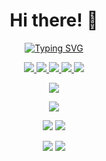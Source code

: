 
<div align=center>

# Hi there! 👋
    
[![Typing SVG](https://readme-typing-svg.demolab.com?font=Fira+Code&duration=3000&color=3296FA&center=true&vCenter=true&multiline=true&repeat=false&width=1000&height=100&lines=I'm+a+PhD+student+in+astrophysics%2C+born+in+1997;Passionate+by+space%2C+motivated+by+art+and+powered+by+computer+science.;My+website%3A+https%3A%2F%2Fvincent.foriel.xyz)](https://vincent.foriel.xyz)

<a href="https://twitter.com/VincentForiel">
    <img src="https://img.shields.io/badge/Twitter-@VincentForiel-blue?style=flat-square&logo=twitter&logoColor=white">
</a>  
<a href="https://fr.linkedin.com/in/vincentforiel">
    <img src="https://img.shields.io/badge/Linkedin-Vincent%20Foriel-blue?style=flat-square&logo=linkedin">
</a>
<a href="mailto:vincent.foriel@gmail.com">
    <img src="https://img.shields.io/badge/Email-vincent.foriel@gmail.com-blue?style=flat-square&logo=gmail&logoColor=white">
</a>
<a href="https://pypi.org/user/Leirof/">
    <img src="https://img.shields.io/badge/PyPi-Leirof-blue?style=flat-square&logo=pypi&logoColor=white">
  </a>
<img src="https://img.shields.io/badge/Discord-leirof-blue?style=flat-square&logo=discord&logoColor=white">

![](https://github-profile-trophy.vercel.app/?username=VForiel)

![](http://github-profile-summary-cards.vercel.app/api/cards/profile-details?username=VForiel&theme=github_dark) 

![](http://github-profile-summary-cards.vercel.app/api/cards/repos-per-language?username=VForiel&theme=github_dark) 
![](http://github-profile-summary-cards.vercel.app/api/cards/most-commit-language?username=VForiel&theme=github_dark) 
  
![](http://github-profile-summary-cards.vercel.app/api/cards/stats?username=VForiel&theme=github_dark)
![](http://github-profile-summary-cards.vercel.app/api/cards/productive-time?username=VForiel&theme=github_dark&utcOffset=8)
  
</div>
